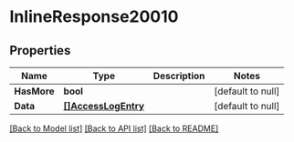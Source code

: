 # InlineResponse20010

## Properties
Name | Type | Description | Notes
------------ | ------------- | ------------- | -------------
**HasMore** | **bool** |  | [default to null]
**Data** | [**[]AccessLogEntry**](AccessLogEntry.md) |  | [default to null]

[[Back to Model list]](../README.md#documentation-for-models) [[Back to API list]](../README.md#documentation-for-api-endpoints) [[Back to README]](../README.md)


